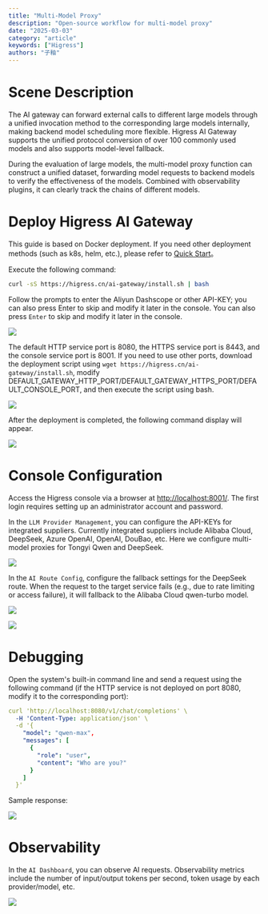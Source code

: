 ```yaml
---
title: "Multi-Model Proxy"
description: "Open-source workflow for multi-model proxy"
date: "2025-03-03"
category: "article"
keywords: ["Higress"]
authors: "子釉"
---
```

# Scene Description
The AI gateway can forward external calls to different large models through a unified invocation method to the corresponding large models internally, making backend model scheduling more flexible. Higress AI Gateway supports the unified protocol conversion of over 100 commonly used models and also supports model-level fallback.

During the evaluation of large models, the multi-model proxy function can construct a unified dataset, forwarding model requests to backend models to verify the effectiveness of the models. Combined with observability plugins, it can clearly track the chains of different models.

# Deploy Higress AI Gateway
This guide is based on Docker deployment. If you need other deployment methods (such as k8s, helm, etc.), please refer to [Quick Start](https://higress.cn/docs/latest/user/quickstart/)。



Execute the following command:

```bash
curl -sS https://higress.cn/ai-gateway/install.sh | bash
```

Follow the prompts to enter the Aliyun Dashscope or other API-KEY; you can also press Enter to skip and modify it later in the console. You can also press `Enter` to skip and modify it later in the console.

![](https://intranetproxy.alipay.com/skylark/lark/0/2025/png/66357218/1741063971166-0b83c7c9-b093-49f1-b38b-145994623f30.png)



The default HTTP service port is 8080, the HTTPS service port is 8443, and the console service port is 8001. If you need to use other ports, download the deployment script using `wget https://higress.cn/ai-gateway/install.sh`, modify DEFAULT_GATEWAY_HTTP_PORT/DEFAULT_GATEWAY_HTTPS_PORT/DEFAULT_CONSOLE_PORT, and then execute the script using bash.

![](https://intranetproxy.alipay.com/skylark/lark/0/2025/png/66357218/1741059869116-ab053c2c-0aaf-451b-8cad-21ac9664c28d.png)



After the deployment is completed, the following command display will appear.

![](https://intranetproxy.alipay.com/skylark/lark/0/2025/png/66357218/1741063935811-ddf2eef7-967d-49a8-92e6-f99613b7dbf7.png)



# Console Configuration
Access the Higress console via a browser at [http://localhost:8001/](http://localhost:8001/). The first login requires setting up an administrator account and password.

In the `LLM Provider Management`, you can configure the API-KEYs for integrated suppliers. Currently integrated suppliers include Alibaba Cloud, DeepSeek, Azure OpenAI, OpenAI, DouBao, etc. Here we configure multi-model proxies for Tongyi Qwen and DeepSeek.

![](https://intranetproxy.alipay.com/skylark/lark/0/2025/png/66357218/1742353878452-5c534a42-df83-4061-8077-22131be501ff.png)




In the `AI Route Config`, configure the fallback settings for the DeepSeek route. When the request to the target service fails (e.g., due to rate limiting or access failure), it will fallback to the Alibaba Cloud qwen-turbo model.

![](https://intranetproxy.alipay.com/skylark/lark/0/2025/png/66357218/1742353967779-6091c4f0-1a72-46af-8a0d-494564c398f8.png)

![](https://intranetproxy.alipay.com/skylark/lark/0/2025/png/66357218/1742354050172-98109fda-ae0c-4993-ad2e-d0f1fe6ecaaa.png)



# Debugging
Open the system's built-in command line and send a request using the following command (if the HTTP service is not deployed on port 8080, modify it to the corresponding port):

```yaml
curl 'http://localhost:8080/v1/chat/completions' \
  -H 'Content-Type: application/json' \
  -d '{
    "model": "qwen-max",
    "messages": [
      {
        "role": "user",
        "content": "Who are you?"
      }
    ]
  }'

```

Sample response:

![](https://intranetproxy.alipay.com/skylark/lark/0/2025/png/66357218/1742354509233-53a38717-3b3d-49cb-9c4e-7d9b6ec5c77d.png)



# Observability
In the `AI Dashboard`, you can observe AI requests. Observability metrics include the number of input/output tokens per second, token usage by each provider/model, etc.

![](https://intranetproxy.alipay.com/skylark/lark/0/2025/png/66357218/1742354552167-7efc3978-1942-4935-83ce-fcf3a229e859.png)

